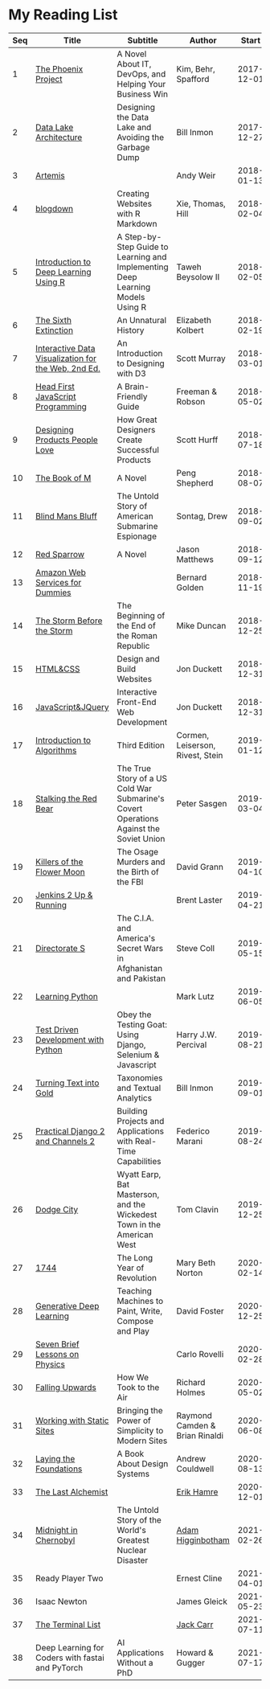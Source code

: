 # My Reading List

| Seq | Title                                                                                                         | Subtitle                                                                               | Author                             | Start      | Finish     |
| --- | ------------------------------------------------------------------------------------------------------------- | -------------------------------------------------------------------------------------- | ----------------------------------------------- | ---------- | ---------- |
| 1   | [The Phoenix Project](http://itrevolution.com/book/the-phoenix-project/)                                      | A Novel About IT, DevOps, and Helping Your Business Win                                | Kim, Behr, Spafford                             | 2017-12-01 | 2018-01-25 |
| 2   | [Data Lake Architecture](https://technicspub.com/bidw/)                                                       | Designing the Data Lake and Avoiding the Garbage Dump                                  | Bill Inmon                                      | 2017-12-27 | 2018-02-06 |
| 3   | [Artemis](http://www.andyweirauthor.com/books/artemis-hc)                                                     |                                                                                        | Andy Weir                                       | 2018-01-13 | 2018-02-04 |
| 4   | [blogdown](https://bookdown.org/yihui/blogdown/)                                                              | Creating Websites with R Markdown                                                      | Xie, Thomas, Hill                               | 2018-02-04 |            |
| 5   | [Introduction to Deep Learning Using R](https://github.com/Apress/intro-to-deep-learning-using-r)             | A Step-by-Step Guide to Learning and Implementing Deep Learning Models Using R         | Taweh Beysolow II                               | 2018-02-05 |            |
| 6   | [The Sixth Extinction](https://www.amazon.com/Sixth-Extinction-Unnatural-History/dp/0805092994)               | An Unnatural History                                                                   | Elizabeth Kolbert                               | 2018-02-19 | 2018-06-14 |
| 7   | [Interactive Data Visualization for the Web, 2nd Ed.](http://alignedleft.com/work/d3-book-2e)                 | An Introduction to Designing with D3                                                   | Scott Murray                                    | 2018-03-01 | 2018-04-22 |
| 8   | [Head First JavaScript Programming](http://wickedlysmart.com/hfjs/)                                           | A Brain-Friendly Guide                                                                 | Freeman & Robson                                | 2018-05-02 |            |
| 9   | [Designing Products People Love](http://scotthurff.com/dppl/)                                                 | How Great Designers Create Successful Products                                         | Scott Hurff                                     | 2018-07-18 | 2018-08-14 |
| 10  | [The Book of M](http://pengshepherd.com/the-book-of-m/)                                                       | A Novel                                                                                | Peng Shepherd                                   | 2018-08-07 | 2018-09-02 |
| 11  | [Blind Mans Bluff](https://www.amazon.com/Blind-Mans-Bluff-Submarine-Espionage/dp/1891620088)                 | The Untold Story of American Submarine Espionage                                       | Sontag, Drew                                    | 2018-09-02 | 2018-10-02 |
| 12  | [Red Sparrow](http://www.simonandschuster.com/books/Red-Sparrow/Jason-Matthews/9781501168918)                 | A Novel                                                                                | Jason Matthews                                  | 2018-09-12 | 2018-11-19 |
| 13  | [Amazon Web Services for Dummies](https://www.wiley.com/en-us/Amazon+Web+Services+For+Dummies-p-9781118651988)|                                                                                        | Bernard Golden                                  | 2018-11-19 | 2018-12-31 |
| 14  | [The Storm Before the Storm](http://thestormbeforethestorm.com/)                                              | The Beginning of the End of the Roman Republic                                         | Mike Duncan                                     | 2018-12-25 | 2019-03-03 |
| 15  | [HTML&CSS](http://www.htmlandcssbook.com/)                                                                    | Design and Build Websites                                                              | Jon Duckett                                     | 2018-12-31 |            |
| 16  | [JavaScript&JQuery](http://javascriptbook.com/)                                                               | Interactive Front-End Web Development                                                  | Jon Duckett                                     | 2018-12-31 |            |
| 17  | [Introduction to Algorithms](https://mitpress.mit.edu/books/introduction-algorithms-third-edition)            | Third Edition                                                                          | Cormen, Leiserson, Rivest, Stein                | 2019-01-12 |            |
| 18  | [Stalking the Red Bear](https://www.amazon.com/Stalking-Red-Bear-Submarines-Operations/dp/0312605536)         | The True Story of a US Cold War Submarine's Covert Operations Against the Soviet Union | Peter Sasgen                                    | 2019-03-04 | 2019-04-06 |
| 19  | [Killers of the Flower Moon](https://www.davidgrann.com/book/#killers-of-the-flower-moon)                     | The Osage Murders and the Birth of the FBI                                             | David Grann                                     | 2019-04-10 | 2019-05-11 |
| 20  | [Jenkins 2 Up & Running](http://shop.oreilly.com/product/0636920064602.do)                                    |                                                                                        | Brent Laster                                    | 2019-04-21 |            |
| 21  | [Directorate S](https://www.penguinrandomhouse.com/books/529288/directorate-s-by-steve-coll/9780143132509/)   | The C.I.A. and America's Secret Wars in Afghanistan and Pakistan                       | Steve Coll                                      | 2019-05-15 | 2019-09-01 |
| 22  | [Learning Python](https://learning-python.com/about-lp5e.html)                                                |                                                                                        | Mark Lutz                                       | 2019-06-05 |            |
| 23  | [Test Driven Development with Python](https://www.obeythetestinggoat.com/)                                    | Obey the Testing Goat: Using Django, Selenium & Javascript                             | Harry J.W. Percival                             | 2019-08-21 |            |
| 24  | [Turning Text into Gold](https://technicspub.com/turning-text-into-gold/)                                     | Taxonomies and Textual Analytics                                                       | Bill Inmon                                      | 2019-09-01 |            |
| 25  | [Practical Django 2 and Channels 2](https://www.apress.com/gp/book/9781484240984)                             | Building Projects and Applications with Real-Time Capabilities                         | Federico Marani                                 | 2019-08-24 |            |
| 26  | [Dodge City](https://www.amazon.com/Dodge-City-Masterson-Wickedest-American/dp/1250071488)                    | Wyatt Earp, Bat Masterson, and the Wickedest Town in the American West                 | Tom Clavin                                      | 2019-12-25 | 2020-01-31 |
| 27  | [1744](https://www.penguinrandomhouse.com/books/239495/1774-by-mary-beth-norton/)                             | The Long Year of Revolution                                                            | Mary Beth Norton                                | 2020-02-14 |            |
| 28  | [Generative Deep Learning](https://www.oreilly.com/library/view/generative-deep-learning/9781492041931/)      | Teaching Machines to Paint, Write, Compose and Play                                    | David Foster                                    | 2020-12-25 |            |
| 29  | [Seven Brief Lessons on Physics](http://www.sevenbrieflessons.com/)                                           |                                    													   | Carlo Rovelli                                   | 2020-02-28 | 2020-03-01 |
| 30  | [Falling Upwards](https://www.politics-prose.com/book/9780307379665)                                          | How We Took to the Air                                   							   | Richard Holmes                                  | 2020-05-02 |            |
| 31  | [Working with Static Sites](https://github.com/cfjedimaster/Static-Sites-Book)                                | Bringing the Power of Simplicity to Modern Sites         							   | Raymond Camden & Brian Rinaldi                  | 2020-06-08 |            |
| 32  | [Laying the Foundations](https://designsystemfoundations.com/)                                                | A Book About Design Systems                                                            | Andrew Couldwell                                | 2020-08-13 |            |
| 33  | [The Last Alchemist](http://erikhamre.com/books/the-last-alchemist/)                                          |                                                                                        | [Erik Hamre](http://erikhamre.com/)             | 2020-12-01 | 2021-01-13 |
| 34  | [Midnight in Chernobyl](https://www.penguin.com.au/books/midnight-in-chernobyl-9780552172899)                 | The Untold Story of the World's Greatest Nuclear Disaster                              | [Adam Higginbotham](http://adamhigginbotham.com)| 2021-02-26 | 2021-03-31 |
| 35  | Ready Player Two                                                                                              |                                                                                        | Ernest Cline                                    | 2021-04-01 | 2021-05-22 |
| 36  | Isaac Newton                                                                                                  |                                                                                        | James Gleick                                    | 2021-05-23 |            |
| 37  | [The Terminal List](https://www.officialjackcarr.com/the-terminal-list/)                                      |                                                                                        | [Jack Carr](https://www.officialjackcarr.com/)  | 2021-07-11 | 2021-08-01 |
| 38  | Deep Learning for Coders with fastai and PyTorch                                                              | AI Applications Without a PhD                                                          | Howard & Gugger                                 | 2021-07-17 |            |
